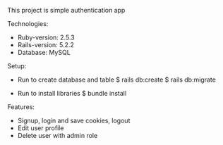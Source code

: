 This project is simple authentication app 

 Technologies:
* Ruby-version: 2.5.3
* Rails-version: 5.2.2
* Database: MySQL

 Setup:
* Run to create database and table
  $ rails db:create
  $ rails db:migrate

* Run to install libraries
  $ bundle install

 Features:
* Signup, login and save cookies, logout 
* Edit user profile 
* Delete user with admin role
